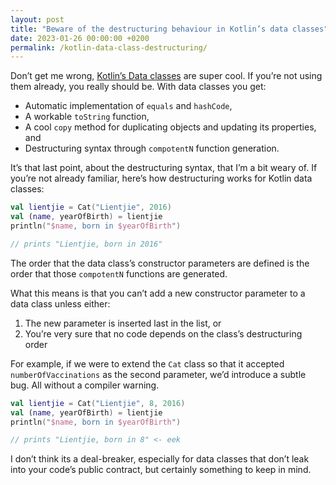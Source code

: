 ```yaml
---
layout: post
title: "Beware of the destructuring behaviour in Kotlin’s data classes"
date: 2023-01-26 00:00:00 +0200
permalink: /kotlin-data-class-destructuring/
---
```


Don’t get me wrong, [Kotlin’s Data classes](https://kotlinlang.org/docs/data-classes.html) are super cool. If you’re not using them already, you really should be. With data classes you get:

- Automatic implementation of `equals` and `hashCode`,
- A workable `toString` function,
- A cool `copy` method for duplicating objects and updating its properties, and
- Destructuring syntax through `compotentN` function generation.

It’s that last point, about the destructuring syntax, that I’m a bit weary of. If you’re not already familiar, here’s how destructuring works for Kotlin data classes:

```kotlin
val lientjie = Cat("Lientjie", 2016)
val (name, yearOfBirth) = lientjie
println("$name, born in $yearOfBirth") 

// prints "Lientjie, born in 2016"
```

The order that the data class’s constructor parameters are defined is the order that those `compotentN` functions are generated.

What this means is that you can’t add a new constructor parameter to a data class unless either:

1. The new parameter is inserted last in the list, or
2. You’re very sure that no code depends on the class’s destructuring order

For example, if we were to extend the `Cat` class so that it accepted `numberOfVaccinations` as the second parameter, we’d introduce a subtle bug. All without a compiler warning.

```kotlin
val lientjie = Cat("Lientjie", 8, 2016)
val (name, yearOfBirth) = lientjie
println("$name, born in $yearOfBirth") 

// prints "Lientjie, born in 8" <- eek
```

I don’t think its a deal-breaker, especially for data classes that don’t leak into your code’s public contract, but certainly something to keep in mind.